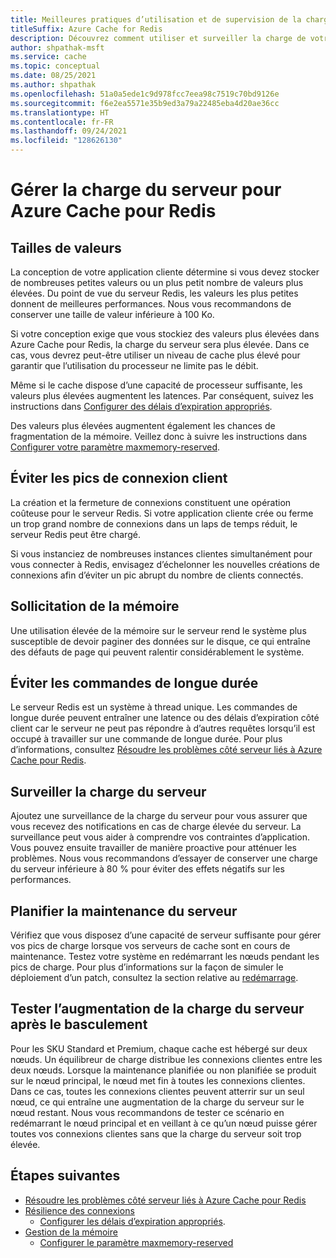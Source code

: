 ```yaml
---
title: Meilleures pratiques d’utilisation et de supervision de la charge du serveur
titleSuffix: Azure Cache for Redis
description: Découvrez comment utiliser et surveiller la charge de votre serveur pour Azure Cache pour Redis.
author: shpathak-msft
ms.service: cache
ms.topic: conceptual
ms.date: 08/25/2021
ms.author: shpathak
ms.openlocfilehash: 51a0a5ede1c9d978fcc7eea98c7519c70bd9126e
ms.sourcegitcommit: f6e2ea5571e35b9ed3a79a22485eba4d20ae36cc
ms.translationtype: HT
ms.contentlocale: fr-FR
ms.lasthandoff: 09/24/2021
ms.locfileid: "128626130"
---
```

# <a name="manage-server-load-for-azure-cache-for-redis"></a>Gérer la charge du serveur pour Azure Cache pour Redis

## <a name="value-sizes"></a>Tailles de valeurs

La conception de votre application cliente détermine si vous devez stocker de nombreuses petites valeurs ou un plus petit nombre de valeurs plus élevées. Du point de vue du serveur Redis, les valeurs les plus petites donnent de meilleures performances. Nous vous recommandons de conserver une taille de valeur inférieure à 100 Ko.

Si votre conception exige que vous stockiez des valeurs plus élevées dans Azure Cache pour Redis, la charge du serveur sera plus élevée. Dans ce cas, vous devrez peut-être utiliser un niveau de cache plus élevé pour garantir que l’utilisation du processeur ne limite pas le débit.

Même si le cache dispose d’une capacité de processeur suffisante, les valeurs plus élevées augmentent les latences. Par conséquent, suivez les instructions dans [ Configurer des délais d’expiration appropriés](cache-best-practices-connection.md#configure-appropriate-timeouts).

Des valeurs plus élevées augmentent également les chances de fragmentation de la mémoire. Veillez donc à suivre les instructions dans [Configurer votre paramètre maxmemory-reserved](cache-best-practices-memory-management.md#configure-your-maxmemory-reserved-setting).

## <a name="avoid-client-connection-spikes"></a>Éviter les pics de connexion client

La création et la fermeture de connexions constituent une opération coûteuse pour le serveur Redis. Si votre application cliente crée ou ferme un trop grand nombre de connexions dans un laps de temps réduit, le serveur Redis peut être chargé.

Si vous instanciez de nombreuses instances clientes simultanément pour vous connecter à Redis, envisagez d’échelonner les nouvelles créations de connexions afin d’éviter un pic abrupt du nombre de clients connectés.

## <a name="memory-pressure"></a>Sollicitation de la mémoire

Une utilisation élevée de la mémoire sur le serveur rend le système plus susceptible de devoir paginer des données sur le disque, ce qui entraîne des défauts de page qui peuvent ralentir considérablement le système.

## <a name="avoid-long-running-commands"></a>Éviter les commandes de longue durée

Le serveur Redis est un système à thread unique. Les commandes de longue durée peuvent entraîner une latence ou des délais d’expiration côté client car le serveur ne peut pas répondre à d’autres requêtes lorsqu’il est occupé à travailler sur une commande de longue durée. Pour plus d’informations, consultez [Résoudre les problèmes côté serveur liés à Azure Cache pour Redis](cache-troubleshoot-server.md).  

## <a name="monitor-server-load"></a>Surveiller la charge du serveur

Ajoutez une surveillance de la charge du serveur pour vous assurer que vous recevez des notifications en cas de charge élevée du serveur. La surveillance peut vous aider à comprendre vos contraintes d’application. Vous pouvez ensuite travailler de manière proactive pour atténuer les problèmes. Nous vous recommandons d’essayer de conserver une charge du serveur inférieure à 80 % pour éviter des effets négatifs sur les performances.

## <a name="plan-for-server-maintenance"></a>Planifier la maintenance du serveur

Vérifiez que vous disposez d’une capacité de serveur suffisante pour gérer vos pics de charge lorsque vos serveurs de cache sont en cours de maintenance. Testez votre système en redémarrant les nœuds pendant les pics de charge. Pour plus d’informations sur la façon de simuler le déploiement d’un patch, consultez la section relative au [redémarrage](cache-administration.md#reboot).

## <a name="test-for-increased-server-load-after-failover"></a>Tester l’augmentation de la charge du serveur après le basculement

Pour les SKU Standard et Premium, chaque cache est hébergé sur deux nœuds. Un équilibreur de charge distribue les connexions clientes entre les deux nœuds. Lorsque la maintenance planifiée ou non planifiée se produit sur le nœud principal, le nœud met fin à toutes les connexions clientes. Dans ce cas, toutes les connexions clientes peuvent atterrir sur un seul nœud, ce qui entraîne une augmentation de la charge du serveur sur le nœud restant. Nous vous recommandons de tester ce scénario en redémarrant le nœud principal et en veillant à ce qu’un nœud puisse gérer toutes vos connexions clientes sans que la charge du serveur soit trop élevée.

## <a name="next-steps"></a>Étapes suivantes

- [Résoudre les problèmes côté serveur liés à Azure Cache pour Redis](cache-troubleshoot-server.md)
- [Résilience des connexions](cache-best-practices-connection.md)
  - [Configurer les délais d’expiration appropriés](cache-best-practices-connection.md#configure-appropriate-timeouts).
- [Gestion de la mémoire](cache-best-practices-memory-management.md)
  - [Configurer le paramètre maxmemory-reserved](cache-best-practices-memory-management.md#configure-your-maxmemory-reserved-setting)
